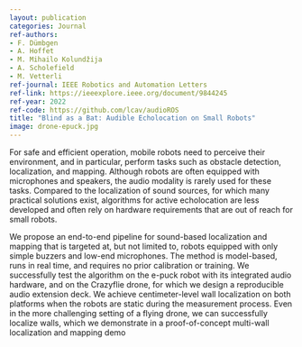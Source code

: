 ```yaml
---
layout: publication
categories: Journal
ref-authors:
- F. Dümbgen
- A. Hoffet
- M. Mihailo Kolundžija
- A. Scholefield 
- M. Vetterli
ref-journal: IEEE Robotics and Automation Letters 
ref-link: https://ieeexplore.ieee.org/document/9844245
ref-year: 2022
ref-code: https://github.com/lcav/audioROS
title: "Blind as a Bat: Audible Echolocation on Small Robots"
image: drone-epuck.jpg
---
```


For safe and efficient operation, mobile robots need
to perceive their environment, and in particular, perform tasks
such as obstacle detection, localization, and mapping. Although
robots are often equipped with microphones and speakers, the
audio modality is rarely used for these tasks. Compared to the
localization of sound sources, for which many practical solutions
exist, algorithms for active echolocation are less developed and
often rely on hardware requirements that are out of reach for
small robots.

We propose an end-to-end pipeline for sound-based localization and mapping that is targeted at, but not limited to, robots equipped with only simple buzzers and low-end microphones.
The method is model-based, runs in real time, and requires no
prior calibration or training. We successfully test the algorithm
on the e-puck robot with its integrated audio hardware, and on
the Crazyflie drone, for which we design a reproducible audio
extension deck. We achieve centimeter-level wall localization on
both platforms when the robots are static during the measurement process. Even in the more challenging setting of a flying drone, we can successfully localize walls, which we demonstrate
in a proof-of-concept multi-wall localization and mapping demo
